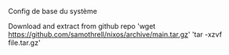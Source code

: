 Config de base du système

Download and extract from github repo
'wget https://github.com/samothrell/nixos/archive/main.tar.gz'
'tar -xzvf file.tar.gz'
